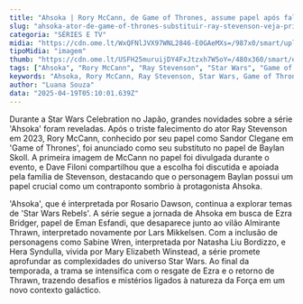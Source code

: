 ```yaml
---
title: "Ahsoka | Rory McCann, de Game of Thrones, assume papel após falecimento de Ray Stevenson"
slug: "ahsoka-ator-de-game-of-thrones-substituir-ray-stevenson-veja-primeira-foto"
categoria: "SÉRIES E TV"
midia: "https://cdn.ome.lt/WxQFNlJVX97WNL2846-E0GAeMXs=/987x0/smart/uploads/conteudo/fotos/ahsoka-baylan.png"
tipoMidia: "imagem"
thumb: "https://cdn.ome.lt/USFH25muruijDY4FxJtzxh7W5oY=/480x360/smart/extras/conteudos/baylan-ahsoka.jpg"
tags: ["Ahsoka", "Rory McCann", "Ray Stevenson", "Star Wars", "Game of Thrones", "Dave Filoni", "Rosario Dawson", "Ezra Bridger", "Almirante Thrawn"]
keywords: "Ahsoka, Rory McCann, Ray Stevenson, Star Wars, Game of Thrones, Dave Filoni, Rosario Dawson, Ezra Bridger, Almirante Thrawn"
author: "Luana Souza"
data: "2025-04-19T05:10:01.639Z"
---
```


Durante a Star Wars Celebration no Japão, grandes novidades sobre a série 'Ahsoka' foram reveladas. Após o triste falecimento do ator Ray Stevenson em 2023, Rory McCann, conhecido por seu papel como Sandor Clegane em 'Game of Thrones', foi anunciado como seu substituto no papel de Baylan Skoll. A primeira imagem de McCann no papel foi divulgada durante o evento, e Dave Filoni compartilhou que a escolha foi discutida e apoiada pela família de Stevenson, destacando que o personagem Baylan possui um papel crucial como um contraponto sombrio à protagonista Ahsoka.

<blockquote class="twitter-tweet"><a href="https://twitter.com/user/status/1913454725967880207"></a></blockquote>

'Ahsoka', que é interpretada por Rosario Dawson, continua a explorar temas de 'Star Wars Rebels'. A série segue a jornada de Ahsoka em busca de Ezra Bridger, papel de Eman Esfandi, que desaparece junto ao vilão Almirante Thrawn, interpretado novamente por Lars Mikkelsen. Com a inclusão de personagens como Sabine Wren, interpretada por Natasha Liu Bordizzo, e Hera Syndulla, vivida por Mary Elizabeth Winstead, a série promete aprofundar as complexidades do universo Star Wars. Ao final da temporada, a trama se intensifica com o resgate de Ezra e o retorno de Thrawn, trazendo desafios e mistérios ligados à natureza da Força em um novo contexto galáctico.